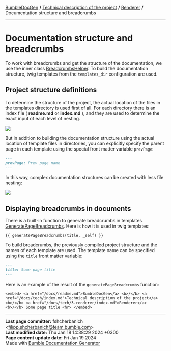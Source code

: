 [BumbleDocGen](../../README.md) **/**
[Technical description of the project](../readme.md) **/**
[Renderer](readme.md) **/**
Documentation structure and breadcrumbs

---


# Documentation structure and breadcrumbs

To work with breadcrumbs and get the structure of the documentation, we use the inner class [BreadcrumbsHelper](classes/BreadcrumbsHelper.md).
To build the documentation structure, twig templates from the `templates_dir` configuration are used.

## Project structure definitions

To determine the structure of the project, the actual location of the files in the templates directory is used first of all.
For each directory there is an index file ( <b>readme.md</b> or <b>index.md</b> ), and they are used to determine the exact input of each level of nesting.

<img src="../../assets/doc_structure.png">

But in addition to building the documentation structure using the actual location of template files in directories,
you can explicitly specify the parent page in each template using the special front matter variable `prevPage`:

```markdown
---
prevPage: Prev page name
---
```

In this way, complex documentation structures can be created with less file nesting:

<img src="../../assets/doc_structure2.png">

## Displaying breadcrumbs in documents

There is a built-in function to generate breadcrumbs in templates [GeneratePageBreadcrumbs](classes/GeneratePageBreadcrumbs.md).
Here is how it is used in twig templates:

```twig
{{ generatePageBreadcrumbs(title, _self) }}
```

To build breadcrumbs, the previously compiled project structure and the names of each template are used.
The template name can be specified using the `title` front matter variable:

```markdown
---
title: Some page title
---
```

Here is an example of the result of the `generatePageBreadcrumbs` function:

```twig
<embed> <a href="/docs/readme.md">BumbleDocGen</a> <b>/</b> <a href="/docs/tech/index.md">Technical description of the project</a> <b>/</b> <a href="/docs/tech/3.renderer/index.md">Renderer</a> <b>/</b> Some page title <hr> </embed>
```


---

**Last page committer:** fshcherbanich &lt;filipp.shcherbanich@team.bumble.com&gt;<br>**Last modified date:**   Thu Jan 18 14:38:29 2024 +0300<br>**Page content update date:** Fri Jan 19 2024<br>Made with [Bumble Documentation Generator](https://github.com/bumble-tech/bumble-doc-gen/blob/master/docs/README.md)